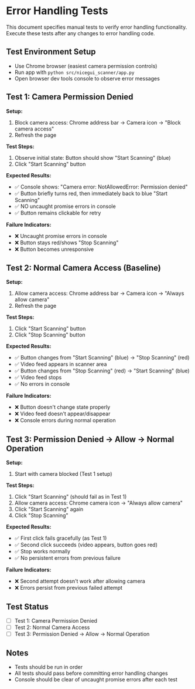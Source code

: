 # Error Handling Tests

This document specifies manual tests to verify error handling functionality. Execute these tests after any changes to error handling code.

## Test Environment Setup

- Use Chrome browser (easiest camera permission controls)
- Run app with `python src/nicegui_scanner/app.py`
- Open browser dev tools console to observe error messages

## Test 1: Camera Permission Denied

**Setup:**
1. Block camera access: Chrome address bar → Camera icon → "Block camera access"
2. Refresh the page

**Test Steps:**
1. Observe initial state: Button should show "Start Scanning" (blue)
2. Click "Start Scanning" button

**Expected Results:**
- ✅ Console shows: "Camera error: NotAllowedError: Permission denied"
- ✅ Button briefly turns red, then immediately back to blue "Start Scanning"
- ✅ NO uncaught promise errors in console
- ✅ Button remains clickable for retry

**Failure Indicators:**
- ❌ Uncaught promise errors in console
- ❌ Button stays red/shows "Stop Scanning"
- ❌ Button becomes unresponsive

## Test 2: Normal Camera Access (Baseline)

**Setup:**
1. Allow camera access: Chrome address bar → Camera icon → "Always allow camera"
2. Refresh the page

**Test Steps:**
1. Click "Start Scanning" button
2. Click "Stop Scanning" button

**Expected Results:**
- ✅ Button changes from "Start Scanning" (blue) → "Stop Scanning" (red)
- ✅ Video feed appears in scanner area
- ✅ Button changes from "Stop Scanning" (red) → "Start Scanning" (blue)
- ✅ Video feed stops
- ✅ No errors in console

**Failure Indicators:**
- ❌ Button doesn't change state properly
- ❌ Video feed doesn't appear/disappear
- ❌ Console errors during normal operation

## Test 3: Permission Denied → Allow → Normal Operation

**Setup:**
1. Start with camera blocked (Test 1 setup)

**Test Steps:**
1. Click "Start Scanning" (should fail as in Test 1)
2. Allow camera access: Chrome camera icon → "Always allow camera"
3. Click "Start Scanning" again
4. Click "Stop Scanning"

**Expected Results:**
- ✅ First click fails gracefully (as Test 1)
- ✅ Second click succeeds (video appears, button goes red)
- ✅ Stop works normally
- ✅ No persistent errors from previous failure

**Failure Indicators:**
- ❌ Second attempt doesn't work after allowing camera
- ❌ Errors persist from previous failed attempt

## Test Status

- [ ] Test 1: Camera Permission Denied
- [ ] Test 2: Normal Camera Access  
- [ ] Test 3: Permission Denied → Allow → Normal Operation

## Notes

- Tests should be run in order
- All tests should pass before committing error handling changes
- Console should be clear of uncaught promise errors after each test